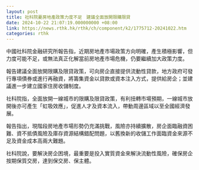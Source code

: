 ```yaml
---
layout: post
title: 社科院憂房地產政策力度不足　建議全面放開限購限貸
date: 2024-10-22 21:07:19.000000000 +08:00
link: https://news.rthk.hk/rthk/ch/component/k2/1775712-20241022.htm
categories: rthk
---
```


中國社科院金融研究所報告指，近期房地產市場政策方向明確，產生積極影響，但力度可能不足，或無法真正化解當前房地產市場危機，仍要繼續加大政策力度。

報告建議全面放開限購及限貸政策，可向房企直接提供流動性貸款，地方政府可發行專項債券或進行再融資，將籌集資金以貸款或資本注入方式，提供給房企；並建議進一步建立國家住房收儲制度。

社科院指，全面放開一線城市的限購及限貸政策，有利扭轉市場預期，一線城市放開後亦可產生「虹吸效應」，促進人才及資本流入，帶動周邊區域以至全國經濟發展。

報告指出，現階段房地產市場形勢仍充滿挑戰，風險亦持續擴散，房企面臨融資困難、資不抵債風險及庫存資源結構錯配問題，以舊換新的收儲工作面臨資金來源不足及資金成本高兩大難題。

社科院說，要解決房企困境，最重要是投入實質資金來解決流動性風險，確保房企按期保質交房，達到保交房、保主體。
